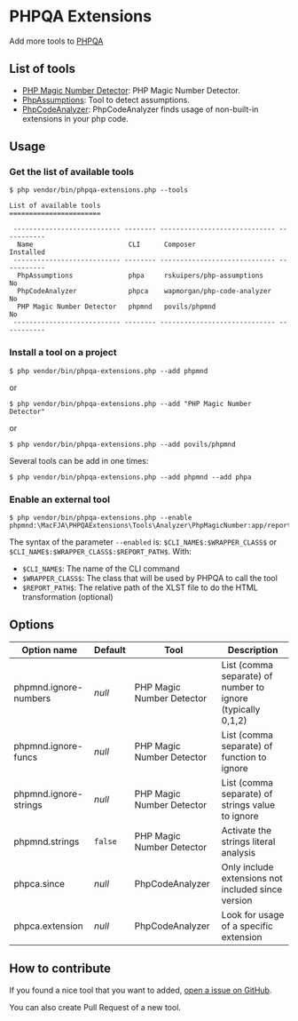 # PHPQA Extensions

Add more tools to [PHPQA](https://github.com/EdgedesignCZ/phpqa)

## List of tools

 - [PHP Magic Number Detector](https://github.com/povils/phpmnd): PHP Magic Number Detector.
 - [PhpAssumptions](https://github.com/rskuipers/php-assumptions): Tool to detect assumptions.
 - [PhpCodeAnalyzer](https://github.com/wapmorgan/PhpCodeAnalyzer): PhpCodeAnalyzer finds usage of non-built-in extensions in your php code.

## Usage

### Get the list of available tools

```
$ php vendor/bin/phpqa-extensions.php --tools

List of available tools
=======================

 --------------------------- -------- ----------------------------- ----------- 
  Name                        CLI      Composer                      Installed  
 --------------------------- -------- ----------------------------- ----------- 
  PhpAssumptions              phpa     rskuipers/php-assumptions     No        
  PhpCodeAnalyzer             phpca    wapmorgan/php-code-analyzer   No        
  PHP Magic Number Detector   phpmnd   povils/phpmnd                 No        
 --------------------------- -------- ----------------------------- ----------- 
```

### Install a tool on a project

```
$ php vendor/bin/phpqa-extensions.php --add phpmnd
```
or
```
$ php vendor/bin/phpqa-extensions.php --add "PHP Magic Number Detector"
```
or
```
$ php vendor/bin/phpqa-extensions.php --add povils/phpmnd
```

Several tools can be add in one times:
```
$ php vendor/bin/phpqa-extensions.php --add phpmnd --add phpa
```

### Enable an external tool

```
$ php vendor/bin/phpqa-extensions.php --enable phpmnd:\MacFJA\PHPQAExtensions\Tools\Analyzer\PhpMagicNumber:app/report/phpmagicnumber.xsl
```

The syntax of the parameter `--enabled` is: `$CLI_NAME$:$WRAPPER_CLASS$` or `$CLI_NAME$:$WRAPPER_CLASS$:$REPORT_PATH$`.
With:

 - `$CLI_NAME$`: The name of the CLI command
 - `$WRAPPER_CLASS$`: The class that will be used by PHPQA to call the tool
 - `$REPORT_PATH$`: The relative path of the XLST file to do the HTML transformation (optional)

## Options

| Option name | Default | Tool | Description |
|-------------|---------|------|-------------|
| phpmnd.ignore-numbers | _null_ | PHP Magic Number Detector | List (comma separate) of number to ignore (typically 0,1,2) |
| phpmnd.ignore-funcs | _null_ | PHP Magic Number Detector | List (comma separate) of function to ignore |
| phpmnd.ignore-strings | _null_ | PHP Magic Number Detector | List (comma separate) of strings value to ignore |
| phpmnd.strings | `false` | PHP Magic Number Detector | Activate the strings literal analysis |
| phpca.since | _null_ | PhpCodeAnalyzer | Only include extensions not included since version |
| phpca.extension | _null_ | PhpCodeAnalyzer | Look for usage of a specific extension |

## How to contribute

If you found a nice tool that you want to added, [open a issue on GitHub](https://github.com/MacFJA/phpqa-extensions/issues/new?template=new-tool.md).

You can also create Pull Request of a new tool.